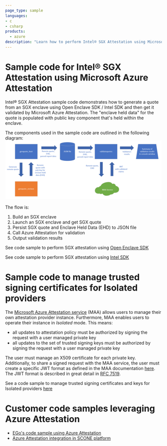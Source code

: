 ```yaml
---
page_type: sample
languages:
- c
- csharp
products:
  - azure
description: "Learn how to perform Intel® SGX Attestation using Microsoft Azure Attestation"
---
```


# Sample code for Intel® SGX Attestation using Microsoft Azure Attestation

Intel® SGX Attestation sample code demonstrates how to generate a quote from an SGX enclave using Open Enclave SDK / Intel SDK and then get it validated by Microsoft Azure Attestation. The "enclave held data" for the quote is populated with public key component that's held within the enclave.

The components used in the sample code are outlined in the following diagram:
![SGX Attestation Overview Diagram](./media/maa.sample.diagram.png)

The flow is:
1. Build an SGX enclave
2. Launch an SGX enclave and get SGX quote
3. Persist SGX quote and Enclave Held Data (EHD) to JSON file
4. Call Azure Attestation for validation
5. Output validation results

See code sample to perform SGX attestation using [Open Enclave SDK](./sgx.attest.sample)

See code sample to perform SGX attestation using [Intel SDK](./intel.sdk.attest.sample)

# Sample code to manage trusted signing certificates for Isolated providers

The [Microsoft Azure Attestation service](https://docs.microsoft.com/en-us/azure/attestation/overview) (MAA) allows users to manage their own attestation provider instance.  Furthermore, MAA enables users to operate their instance in *Isolated* mode.  This means:
* all updates to attestation policy must be authorized by signing the request with a user managed private key
* all updates to the set of trusted signing keys must be authorized by signing the request with a user managed private key

The user must manage an X509 certificate for each private key.  Additionally, to share a signed request with the MAA service, the user must create a specific JWT format as defined in the MAA documentation [here](https://docs.microsoft.com/en-us/azure/attestation/author-sign-policy#creating-the-policy-file-in-json-web-signature-format).  The JWT format is described in great detail in [RFC 7519](https://datatracker.ietf.org/doc/html/rfc7519).

See a code sample to manage trusted signing certificates and keys for Isolated providers [here](./maa.signing.tool.sample)

# Customer code samples leveraging Azure Attestation

- [EGo's code sample using Azure Attestation](https://github.com/edgelesssys/ego/tree/master/samples/azure_attestation)
- [Azure Attestation integration in SCONE platform](https://github.com/scontain/scone-azure-integration)

